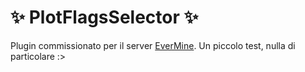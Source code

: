 # :sparkles: PlotFlagsSelector :sparkles:
  Plugin commissionato per il server [EverMine](www.evermine.it). 
  Un piccolo test, nulla di particolare :>
